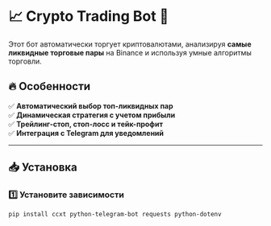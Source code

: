 # 📈 Crypto Trading Bot 🚀

Этот бот автоматически торгует криптовалютами, анализируя **самые ликвидные торговые пары** на Binance и используя умные алгоритмы торговли.

## 🔥 Особенности

✅ **Автоматический выбор топ-ликвидных пар**  
✅ **Динамическая стратегия с учетом прибыли**  
✅ **Трейлинг-стоп, стоп-лосс и тейк-профит**  
✅ **Интеграция с Telegram для уведомлений**

---

## 📥 Установка

### 1️⃣ Установите зависимости

```bash
pip install ccxt python-telegram-bot requests python-dotenv
```
